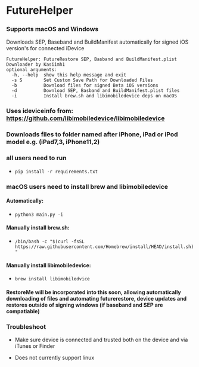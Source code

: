 # FutureHelper 

### Supports macOS and Windows

Downloads SEP, Baseband and BuildManifest automatically for signed iOS version's for connected iDevice

```
FutureHelper: FutureRestore SEP, Basband and BuildManifest.plist Downloader by Kasiimh1
optional arguments:
  -h, --help  show this help message and exit
  -s S        Set Custom Save Path for Downloaded Files
  -b          Download files for signed Beta iOS versions
  -d          Download SEP, Basband and BuildManifest.plist files
  -i          Install brew.sh and libimobiledevice deps on macOS
```

### Uses ideviceinfo from: https://github.com/libimobiledevice/libimobiledevice

### Downloads files to folder named after iPhone, iPad or iPod model e.g. (iPad7,3, iPhone11,2)

### all users need to run 

- ``` pip install -r requirements.txt ```

### macOS users need to install brew and libimobiledevice 

#### Automatically:

- ``` python3 main.py -i ```

#### Manually install brew.sh:

- ``` /bin/bash -c "$(curl -fsSL https://raw.githubusercontent.com/Homebrew/install/HEAD/install.sh)" ```

#### Manually install libimobiledevice:

- ``` brew install libimobiledvice ```

#### RestoreMe will be incorporated into this soon, allowing automatically downloading of files and automating futurerestore, device updates and restores outside of signing windows (if baseband and SEP are compatiable)

### Troubleshoot

- Make sure device is connected and trusted both on the device and via iTunes or Finder

- Does not currently support linux
